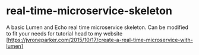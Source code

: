# real-time-microservice-skeleton
A basic Lumen and Echo real time microservice skeleton.
Can be modified to fit your needs for tutorial head to my website [https://jyroneparker.com/2015/10/17/create-a-real-time-microservice-with-lumen]
